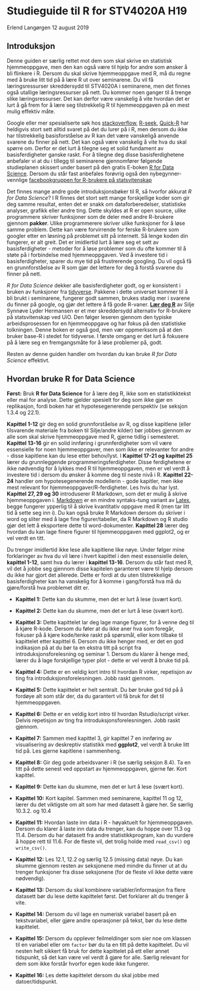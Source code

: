Studieguide til R for STV4020A H19
================
Erlend Langørgen
12 august 2019

Introduksjon
------------

Denne guiden er særlig rettet mot dem som skal skrive en statistisk hjemmeoppgave, men den kan også være til hjelp for andre som ønsker å bli flinkere i R. Dersom du skal skrive hjemmeoppgave med R, må du regne med å bruke litt tid på å lære R ut over seminarene. Du vil få læringsressurser skreddersydd til STV4020A i seminarene, men det finnes også utallige læringsressurser på nett. Du kommer noen ganger til å trenge slike læringsressurser. Det kan derfor være vanskelig å vite hvordan det er lurt å gå frem for å lære seg tilstrekkelig R til hjemmeoppgaven på en mest mulig effektiv måte.

Google eller mer spesialiserte søk hos [stackoverflow](https://stackoverflow.com/questions/tagged/r), [R-seek](https://rseek.org/), [Quick-R](https://www.statmethods.net/) har heldigvis stort sett alltid svaret på det du lurer på i R, men dersom du ikke har tilstrekkelig basisforståelse av R kan det være vanskeligå anvende svarene du finner på nett. Det kan også være vanskelig å vite hva du skal spørre om. Derfor er det lurt å tilegne seg et solid fundament av basisferdigheter ganske raskt. For å tilegne deg disse basisferdighetene anbefaler vi at du i tillegg til seminarene gjennomfører følgende studieplanen skissert under basert på den gratis E-boken [R for Data Science](https://r4ds.had.co.nz/). Dersom du står fast anbefales forøvrig også den nybegynner-vennlige [facebookgruppen for R-brukere på statsvitenskap](https://www.facebook.com/groups/427792970608618/)

Det finnes mange andre gode introduksjonsbøker til R, så hvorfor akkurat *R for Data Science*? I R finnes det stort sett mange forskjellige koder som gir deg samme resultat, enten det er snakk om dataforberedelser, statistiske analyser, grafikk eller andre ting. Dette skyldes at R er open source, ulike programmere skriver funksjoner som de deler med andre R-brukere gjennom **pakker**. Ulike programmerere skriver ulike funksjoner for å løse samme problem. Dette kan være forvirrende for ferske R-brukere som googler etter en løsning på problemet sitt på internett. Så lenge koden din fungerer, er alt greit. Det er imidlertid lurt å lære seg et sett av basisferdigheter - metoder for å løse problemer som du ofte kommer til å støte på i forbindelse med hjemmeoppgaven. Ved å investere tid i basisferdigheter, sparer du mye tid på frustrerende googling. Du vil også få en grunnforståelse av R som gjør det lettere for deg å forstå svarene du finner på nett. 

*R for Data Science* dekker alle basisferdigheter godt, og er konsistent i bruken av funksjoner fra [tidyverse](https://www.tidyverse.org/). Pakkene i dette universet kommer til å bli brukt i seminarene, fungerer godt sammen, brukes stadig mer i svarene du finner på google, og gjør det lettere å få gode R-vaner. [**Lær deg R**](https://siljehermansen.github.io/data/) av Silje Synnøve Lyder Hermansen er et mer skreddersydd alternativ for R-brukere på statsvitenskap ved UiO. Den følger leseren gjennom den typiske arbeidsprosessen for en hjemmeoppgave og har fokus på den statistiske tolkningen. Denne boken er også god, men vær oppmerksom på at den bruker base-R i stedet for tidyverse. I første omgang er det lurt å fokusere på å lære seg en fremgangsmåte for å løse problemer på, godt.

Resten av denne guiden handler om hvordan du kan bruke *R for Data Science* effektivt.

Hvordan bruke R for Data Science
--------------------------------

**Først:** Bruk **R for Data Science** for å lære deg R, ikke som en statistikktekst eller mal for analyse. Dette gjelder spesielt for deg som ikke gjør en replikasjon, fordi boken har et hypotesegenerende perspektiv (se seksjon 1.3.4 og 22.1).

**Kapittel 1-12** gir deg en solid grunnforståelse av R, og disse kapitlene (eller tilsvarende materiale fra boken til Silje/andre kilder) bør jobbes gjennom av alle som skal skrive hjemmeoppgave med R, gjerne tidlig i semesteret. **Kapittel 13-16** gir en solid innføring i grunnferdigheter som vil være essensielle for noen hjemmeoppgaver, men som ikke er relevanter for andre - disse kapitlene kan du lese etter behov/lyst. I **Kapittel 17-21 og kapittel 25** lærer du grunnleggende programmeringsferdigheter. Disse ferdighetene er ikke nødvendig for å lykkes med R til hjemmeoppgaven, men er vel verdt å investere tid i dersom du ønsker å komme deg til neste nivå i R. **Kapittel 22-24** handler om hypotesegenerende modellerin - gode kapitler, men ikke mest relevant for hjemmeoppgaver/R-ferdigheter. Les hvis du har lyst. **Kapittel 27, 29 og 30** introduserer R Markdown, som det er mulig å skrive hjemmeoppgaven i. [Markdown](https://bookdown.org/yihui/rmarkdown/how-to-read-this-book.html) er en mindre syntaks-tung variant av [Latex](https://www.latex-project.org/), begge fungerer ypperlig til å skrive kvantitativ oppgave med R (men tar litt tid å sette seg inn i). Du kan også bruke R Markdown dersom du skriver i word og sliter med å lage fine figurer/tabeller, da R Markdown og R studio gjør det lett å eksportere dette til word-dokumenter. **Kapittel 28** lærer deg hvordan du kan lage finere figurer til hjemmeoppgaven med ggplot2, og er vel verdt en titt.

Du trenger imidlertid ikke lese alle kapitlene like nøye. Under følger mine forklaringer av hva du vil lære i hvert kapittel i den mest essensielle delen, **kapittel 1-12**, samt hva du lærer i **kapittel 13-16**. Dersom du står fast med R, vil det å jobbe seg gjennom disse kapitelen garanteret være til hjelp dersom du ikke har gjort det allerede. Dette er fordi at du uten tilstrekkelige basisferdigheter kan ha vanskelig for å komme i gang/forstå hva må du gjøre/forstå hva problemet ditt er.

-   **Kapittel 1:** Dette kan du skumme, men det er lurt å lese (svært kort).
-   **Kapittel 2:** Dette kan du skumme, men det er lurt å lese (svært kort).
-   **Kapittel 3:** Dette kapittelet lar deg lage mange figurer, for å venne deg til å kjøre R-kode. Dersom du føler at du ikke aner hva som foregår, fokuser på å kjøre kode/tenke raskt på spørsmål, eller kom tilbake til kapittelet etter kapittel 6. Dersom du ikke henger med, er det en god indikasjon på at du bør ta en ekstra titt på script fra introduksjonsforelesning og seminar 1. Dersom du klarer å henge med, lærer du å lage forskjellige typer plot - dette er vel verdt å bruke tid på.
-   **Kapittel 4:** Dette er en veldig kort intro til hvordan R virker, repetisjon av ting fra introduksjonsforelesningen. Jobb raskt gjennom.
-   **Kapittel 5:** Dette kapittelet er helt sentralt. Du bør bruke god tid på å fordøye alt som står der, da du garantert vil få bruk for det til hjemmeoppgaven.
-   **Kapittel 6:** Dette er en veldig kort intro til hvordan Rstudio/script virker. Delvis repetisjon av ting fra introduksjonsforelesningen. Jobb raskt gjennom.
-   **Kapittel 7:** Sammen med kapittel 3, gir kapittel 7 en innføring av visualisering av deskreptiv statistikk med **ggplot2**, vel verdt å bruke litt tid på. Les gjerne kapitlene i sammenheng.
-   **Kapittel 8:** Gir deg gode arbeidsvaner i R (se særlig seksjon 8.4). Ta en titt på dette senest ved oppstart av hjemmeoppgaven, gjerne før. Kort kapittel.
-   **Kapittel 9:** Dette kan du skumme, men det er lurt å lese (svært kort).
-   **Kapittel 10:** Kort kapitel. Sammen med seminarene, kapittel 11 og 12, lærer du det viktigste om alt som har med datasett å gjøre her. Se særlig 10.3.2. og 10.4
-   **Kapittel 11:** Hvordan laste inn data i R - høyaktuelt for hjemmeoppgaven. Dersom du klarer å laste inn data du trenger, kan du hoppe over 11.3 og 11.4. Dersom du har datasett fra andre statistikkprogram, kan du vurdere å hoppe rett til 11.6. For de fleste vil, det trolig holde med `read_csv()` og `write_csv()`.
-   **Kapittel 12:** Les 12.1, 12.2 og særlig 12.5 (missing data) nøye. Du kan skumme gjennom resten av seksjonene med mindre du finner ut at du trenger funksjoner fra disse seksjonene (for de fleste vil ikke dette være nødvendig).

-   **Kapittel 13:** Dersom du skal kombinere variabler/informasjon fra flere datasett bør du lese dette kapittelet først. Det forklarer alt du trenger å vite.
-   **Kapittel 14:** Dersom du vil lage en numerisk variabel basert på en tekstvariabel, eller gjøre andre operasjoner på tekst, bør du lese dette kapittelet.
-   **Kapittel 15:** Dersom du opplever feilmeldinger som sier noe om klassen til en variabel eller om `factor` bør du ta en titt på dette kapittelet. Du vil nesten helt sikkert få bruk for dette kapittelet på ett eller annet tidspunkt, så det kan være vel verdt å gjøre for alle. Særlig relevant for dem som ikke forstår hvorfor egen kode ikke fungerer.
-   **Kapittel 16:** Les dette kapittelet dersom du skal jobbe med datoer/tidspunkt.
